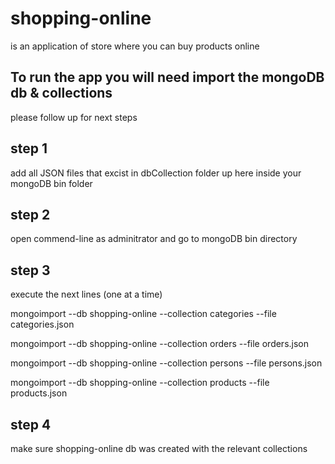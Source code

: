 # shopping-online  

is an application of store where you can buy products online 

## To run the app you will need import the mongoDB db & collections

please follow up for next steps

## step 1

add all JSON files that excist in dbCollection folder up here inside
your mongoDB bin folder

## step 2

open commend-line as adminitrator and go to mongoDB bin directory

## step 3

execute the next lines (one at a time) 

mongoimport --db shopping-online --collection categories --file categories.json

mongoimport --db shopping-online --collection orders --file orders.json

mongoimport --db shopping-online --collection persons --file persons.json

mongoimport --db shopping-online --collection products --file products.json

## step 4

make sure shopping-online db was created with the relevant collections
